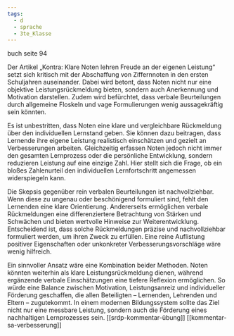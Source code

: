 ```yaml
---
tags:
  - d
  - sprache
  - 3te_Klasse
---
```

buch seite 94

Der Artikel „Kontra: Klare Noten lehren Freude an der eigenen Leistung“ setzt sich kritisch mit der Abschaffung von Ziffernnoten in den ersten Schuljahren auseinander. Dabei wird betont, dass Noten nicht nur eine objektive Leistungsrückmeldung bieten, sondern auch Anerkennung und Motivation darstellen. Zudem wird befürchtet, dass verbale Beurteilungen durch allgemeine Floskeln und vage Formulierungen wenig aussagekräftig sein könnten.

Es ist unbestritten, dass Noten eine klare und vergleichbare Rückmeldung über den individuellen Lernstand geben. Sie können dazu beitragen, dass Lernende ihre eigene Leistung realistisch einschätzen und gezielt an Verbesserungen arbeiten. Gleichzeitig erfassen Noten jedoch nicht immer den gesamten Lernprozess oder die persönliche Entwicklung, sondern reduzieren Leistung auf eine einzige Zahl. Hier stellt sich die Frage, ob ein bloßes Zahlenurteil den individuellen Lernfortschritt angemessen widerspiegeln kann.

Die Skepsis gegenüber rein verbalen Beurteilungen ist nachvollziehbar. Wenn diese zu ungenau oder beschönigend formuliert sind, fehlt den Lernenden eine klare Orientierung. Andererseits ermöglichen verbale Rückmeldungen eine differenziertere Betrachtung von Stärken und Schwächen und bieten wertvolle Hinweise zur Weiterentwicklung. Entscheidend ist, dass solche Rückmeldungen präzise und nachvollziehbar formuliert werden, um ihren Zweck zu erfüllen. Eine reine Auflistung positiver Eigenschaften oder unkonkreter Verbesserungsvorschläge wäre wenig hilfreich.

Ein sinnvoller Ansatz wäre eine Kombination beider Methoden. Noten könnten weiterhin als klare Leistungsrückmeldung dienen, während ergänzende verbale Einschätzungen eine tiefere Reflexion ermöglichen. So würde eine Balance zwischen Motivation, Leistungsanreiz und individueller Förderung geschaffen, die allen Beteiligten – Lernenden, Lehrenden und Eltern – zugutekommt. In einem modernen Bildungssystem sollte das Ziel nicht nur eine messbare Leistung, sondern auch die Förderung eines nachhaltigen Lernprozesses sein.
[[srdp-kommentar-übung]]
[[kommentar-sa-verbesserung]]